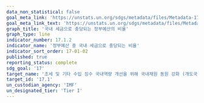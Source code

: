 ```yaml
---
data_non_statistical: false
goal_meta_link: 'https://unstats.un.org/sdgs/metadata/files/Metadata-17-01-02.pdf'
goal_meta_link_text: 'https://unstats.un.org/sdgs/metadata/files/Metadata-17-01-02.pdf'
graph_title: '국내 세금으로 충당되는 정부예산의 비율'
graph_type: line
indicator_number: 17.1.2
indicator_name: '정부예산 중 국내 세금으로 충당되는 비율'
indicator_sort_order: 17-01-02
published: true
reporting_status: complete
sdg_goal: '17'
target_name: '조세 및 기타 수입 징수 국내역량 개선을 위해 국내재원 동원 강화 (개도국에 대한 국제지원 포함)'
target_id: '17.1'
un_custodian_agency: 'IMF'
un_designated_tier: 'Tier I'
---
```


